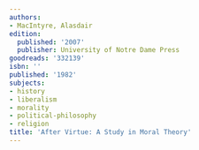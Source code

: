 ```yaml
---
authors:
- MacIntyre, Alasdair
edition:
  published: '2007'
  publisher: University of Notre Dame Press
goodreads: '332139'
isbn: ''
published: '1982'
subjects:
- history
- liberalism
- morality
- political-philosophy
- religion
title: 'After Virtue: A Study in Moral Theory'
---
```


